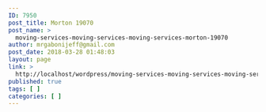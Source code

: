 ```yaml
---
ID: 7950
post_title: Morton 19070
post_name: >
  moving-services-moving-services-moving-services-morton-19070
author: mrgabonijeff@gmail.com
post_date: 2018-03-28 01:48:03
layout: page
link: >
  http://localhost/wordpress/moving-services-moving-services-moving-services-morton-19070/
published: true
tags: [ ]
categories: [ ]
---
```

